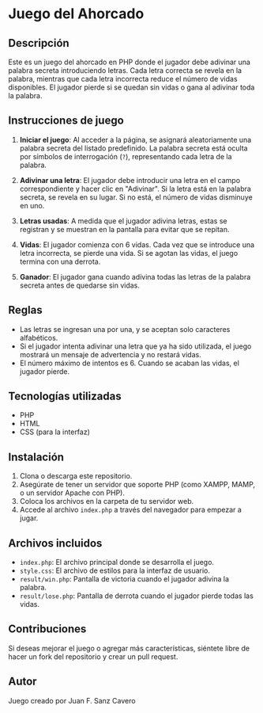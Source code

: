 # Juego del Ahorcado

## Descripción
Este es un juego del ahorcado en PHP donde el jugador debe adivinar una palabra secreta introduciendo letras. Cada letra correcta se revela en la palabra, mientras que cada letra incorrecta reduce el número de vidas disponibles. El jugador pierde si se quedan sin vidas o gana al adivinar toda la palabra.

## Instrucciones de juego

1. **Iniciar el juego**: Al acceder a la página, se asignará aleatoriamente una palabra secreta del listado predefinido. La palabra secreta está oculta por símbolos de interrogación (`?`), representando cada letra de la palabra.

2. **Adivinar una letra**: El jugador debe introducir una letra en el campo correspondiente y hacer clic en "Adivinar". Si la letra está en la palabra secreta, se revela en su lugar. Si no está, el número de vidas disminuye en uno.

3. **Letras usadas**: A medida que el jugador adivina letras, estas se registran y se muestran en la pantalla para evitar que se repitan.

4. **Vidas**: El jugador comienza con 6 vidas. Cada vez que se introduce una letra incorrecta, se pierde una vida. Si se agotan las vidas, el juego termina con una derrota.

5. **Ganador**: El jugador gana cuando adivina todas las letras de la palabra secreta antes de quedarse sin vidas.

## Reglas

- Las letras se ingresan una por una, y se aceptan solo caracteres alfabéticos.
- Si el jugador intenta adivinar una letra que ya ha sido utilizada, el juego mostrará un mensaje de advertencia y no restará vidas.
- El número máximo de intentos es 6. Cuando se acaban las vidas, el jugador pierde.

## Tecnologías utilizadas

- PHP
- HTML
- CSS (para la interfaz)

## Instalación

1. Clona o descarga este repositorio.
2. Asegúrate de tener un servidor que soporte PHP (como XAMPP, MAMP, o un servidor Apache con PHP).
3. Coloca los archivos en la carpeta de tu servidor web.
4. Accede al archivo `index.php` a través del navegador para empezar a jugar.

## Archivos incluidos

- `index.php`: El archivo principal donde se desarrolla el juego.
- `style.css`: El archivo de estilos para la interfaz de usuario.
- `result/win.php`: Pantalla de victoria cuando el jugador adivina la palabra.
- `result/lose.php`: Pantalla de derrota cuando el jugador pierde todas las vidas.

## Contribuciones

Si deseas mejorar el juego o agregar más características, siéntete libre de hacer un fork del repositorio y crear un pull request.

## Autor

Juego creado por Juan F. Sanz Cavero
